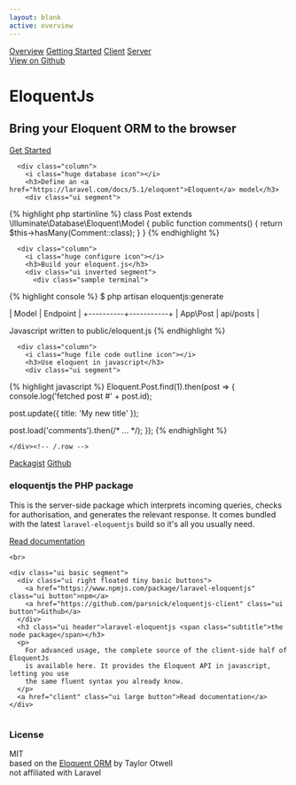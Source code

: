 ```yaml
---
layout: blank
active: overview
---
```


<div class="ui inverted vertical masthead center aligned segment">

  <div class="ui container">
    <div class="ui large secondary inverted pointing menu">
      <a class="toc toggler item">
        <i class="sidebar icon"></i>
      </a>
      <a class="active item" href=".">Overview</a>
      <a class="item" href="getting-started">Getting Started</a>
      <a class="item" href="client">Client</a>
      <a class="item" href="server">Server</a>
      <div class="right item">
        <a class="ui right inverted button" href="https://github.com/parsnick/eloquentjs">
          <i class="github icon"></i>
          View on Github
        </a>
      </div>
    </div>
  </div>

  <div class="ui text container">
    <div class="preview-image"></div>
    <h1 class="ui inverted header">
      EloquentJs
    </h1>
    <h2>Bring your Eloquent ORM to the browser</h2>
    <a class="ui huge primary button" href="getting-started">Get Started <i class="right arrow icon"></i></a>
  </div>

</div>

<div class="ui vertical stripe segment">
  <div class="ui equal width relaxed stackable grid container">
    <div class="ui center aligned getting started row">

      <div class="column">
        <i class="huge database icon"></i>
        <h3>Define an <a href="https://laravel.com/docs/5.1/eloquent">Eloquent</a> model</h3>
        <div class="ui segment">
{% highlight php startinline %}
class Post extends \Illuminate\Database\Eloquent\Model
{
  public function comments()
  {
    return $this->hasMany(Comment::class);
  }
}
{% endhighlight %}
        </div>
      </div>

      <div class="column">
        <i class="huge configure icon"></i>
        <h3>Build your eloquent.js</h3>
        <div class="ui inverted segment">
          <div class="sample terminal">
{% highlight console %}
$ php artisan eloquentjs:generate

| Model    | Endpoint  |
+----------+-----------+
| App\Post | api/posts |

Javascript written to public/eloquent.js
{% endhighlight %}
          </div>
        </div>
      </div>

      <div class="column">
        <i class="huge file code outline icon"></i>
        <h3>Use eloquent in javascript</h3>
        <div class="ui segment">
{% highlight javascript %}
Eloquent.Post.find(1).then(post => {
  console.log('fetched post #' + post.id);

  post.update({ title: 'My new title' });

  post.load('comments').then(/* ... */);
});
{% endhighlight %}
        </div>
      </div>

    </div><!-- /.row -->
  </div><!-- /.grid.container -->

</div>

<div class="ui vertical stripe segment">
  <div class="ui text container">
    <div class="ui basic segment">
      <div class="ui right floated tiny basic buttons">
        <a href="https://packagist.org/packages/parsnick/eloquentjs" class="ui button">Packagist</a>
        <a href="https://github.com/parsnick/eloquentjs" class="ui button">Github</a>
      </div>
      <h3 class="ui header">eloquentjs <span class="subtitle">the PHP package</span></h3>
      <p>
        This is the server-side package which interprets incoming queries,
        checks for authorisation, and generates the relevant response.
        It comes bundled with the latest <code>laravel-eloquentjs</code> build
        so it's all you usually need.
      </p>
      <p>
      <a href="server" class="ui large button">Read documentation</a>
      </p>
    </div>

    <br>

    <div class="ui basic segment">
      <div class="ui right floated tiny basic buttons">
        <a href="https://www.npmjs.com/package/laravel-eloquentjs" class="ui button">npm</a>
        <a href="https://github.com/parsnick/eloquentjs-client" class="ui button">Github</a>
      </div>
      <h3 class="ui header">laravel-eloquentjs <span class="subtitle">the node package</span></h3>
      <p>
        For advanced usage, the complete source of the client-side half of EloquentJs
        is available here. It provides the Eloquent API in javascript, letting you use
        the same fluent syntax you already know.
      </p>
      <a href="client" class="ui large button">Read documentation</a>
    </div>

  </div>
</div>

<div class="ui inverted vertical footer segment">
  <div class="ui equal width container grid">
    <div class="column">
      <h3 class="header">License</h3>
      MIT
    </div>
    <div class="right aligned column">
      based on the <a href="https://laravel.com/docs/5.1/eloquent">Eloquent ORM</a> by Taylor Otwell
      <br>
      not affiliated with Laravel
    </div>
  </div>
</div>